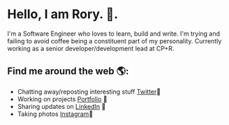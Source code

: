 # Hello, I am Rory. 👋.

I'm a Software Engineer who loves to learn, build and write. I'm trying and failing to avoid coffee being a constituent part of my personality.  Currently working as a senior developer/development lead at CP+R.

## Find me around the web 🌎:
- Chatting away/reposting interesting stuff <a href="https://www.twitter.com/mrroryflint">Twitter</a>💬
- Working on projects <a href="https://rory.codes">Portfolio</a> 🚧
- Sharing updates on <a href="https://www.linkedin.com/in/rory-patrick-flint/">LinkedIn</a> 💼
- Taking photos <a href="https://www.instagram.com/ruairidhtakesphotos/">Instagram</a>📸

